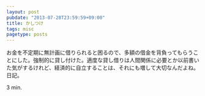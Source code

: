 ```yaml
---
layout: post
pubdate: "2013-07-28T23:59:59+09:00"
title: かしつけ
tags: misc
pagetype: posts
---
```

お金を不定期に無計画に借りられると困るので、多額の借金を背負ってもらうことにした。強制的に貸し付けた。適度な貸し借りは人間関係に必要とか以前書いた気がするけれど、経済的に自立することは、それにも増して大切なんだよね。日記。

3 min.

